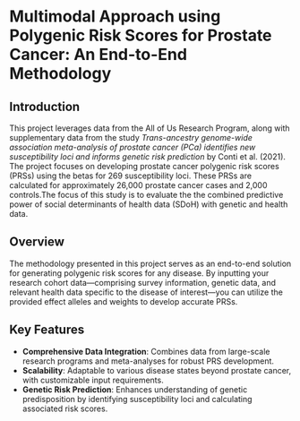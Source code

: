 # Multimodal Approach using Polygenic Risk Scores for Prostate Cancer: An End-to-End Methodology

## Introduction

This project leverages data from the All of Us Research Program, along with supplementary data from the study _Trans-ancestry genome-wide association meta-analysis of prostate cancer (PCa) identifies new susceptibility loci and informs genetic risk prediction_ by Conti et al. (2021). The project focuses on developing prostate cancer polygenic risk scores (PRSs) using the betas for 269 susceptibility loci. These PRSs are calculated for approximately 26,000 prostate cancer cases and 2,000 controls.The focus of this study is to evaluate the the combined predictive power of social determinants of health data (SDoH) with genetic and health data.

## Overview

The methodology presented in this project serves as an end-to-end solution for generating polygenic risk scores for any disease. By inputting your research cohort data—comprising survey information, genetic data, and relevant health data specific to the disease of interest—you can utilize the provided effect alleles and weights to develop accurate PRSs.

## Key Features

- **Comprehensive Data Integration**: Combines data from large-scale research programs and meta-analyses for robust PRS development.
- **Scalability**: Adaptable to various disease states beyond prostate cancer, with customizable input requirements.
- **Genetic Risk Prediction**: Enhances understanding of genetic predisposition by identifying susceptibility loci and calculating associated risk scores.

